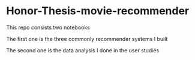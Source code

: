 # Honor-Thesis-movie-recommender

This repo consists two notebooks

The first one is the three commonly recommender systems I built

The second one is the data analysis I done in the user studies
